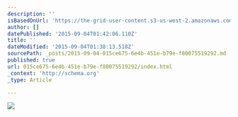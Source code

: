 ```yaml
---
description: ''
isBasedOnUrl: 'https://the-grid-user-content.s3-us-west-2.amazonaws.com/d855e6e7-5d0b-48a6-9d09-76cb6f982324.gif'
author: []
datePublished: '2015-09-04T01:42:06.110Z'
title: ''
dateModified: '2015-09-04T01:38:13.518Z'
sourcePath: _posts/2015-09-04-015ce675-6e4b-451e-b79e-f80075519292.md
published: true
url: 015ce675-6e4b-451e-b79e-f80075519292/index.html
_context: 'http://schema.org'
_type: Article

---
```

![](https://the-grid-user-content.s3-us-west-2.amazonaws.com/d855e6e7-5d0b-48a6-9d09-76cb6f982324.gif)